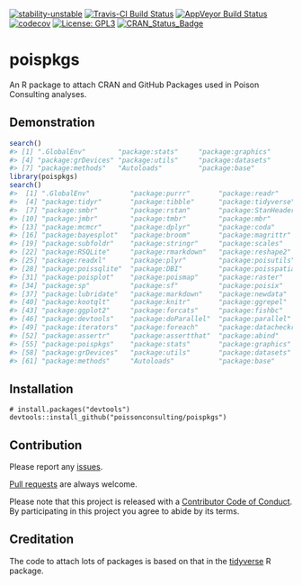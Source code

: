 
<!-- README.md is generated from README.Rmd. Please edit that file -->
[![stability-unstable](https://img.shields.io/badge/stability-unstable-yellow.svg)](https://github.com/joethorley/stability-badges#unstable) [![Travis-CI Build Status](https://travis-ci.org/poissonconsulting/poispkgs.svg?branch=master)](https://travis-ci.org/poissonconsulting/poispkgs) [![AppVeyor Build Status](https://ci.appveyor.com/api/projects/status/github/poissonconsulting/poispkgs?branch=master&svg=true)](https://ci.appveyor.com/project/poissonconsulting/poispkgs) [![codecov](https://codecov.io/gh/poissonconsulting/poispkgs/branch/master/graph/badge.svg)](https://codecov.io/gh/poissonconsulting/poispkgs) [![License: GPL3](https://img.shields.io/badge/License-GPL3-blue.svg)](https://opensource.org/licenses/GPL-3.0) [![CRAN\_Status\_Badge](http://www.r-pkg.org/badges/version/poispkgs)](https://cran.r-project.org/package=poispkgs)

poispkgs
========

An R package to attach CRAN and GitHub Packages used in Poison Consulting analyses.

Demonstration
-------------

``` r
search()
#> [1] ".GlobalEnv"        "package:stats"     "package:graphics" 
#> [4] "package:grDevices" "package:utils"     "package:datasets" 
#> [7] "package:methods"   "Autoloads"         "package:base"
library(poispkgs)
search()
#>  [1] ".GlobalEnv"          "package:purrr"       "package:readr"      
#>  [4] "package:tidyr"       "package:tibble"      "package:tidyverse"  
#>  [7] "package:smbr"        "package:rstan"       "package:StanHeaders"
#> [10] "package:jmbr"        "package:tmbr"        "package:mbr"        
#> [13] "package:mcmcr"       "package:dplyr"       "package:coda"       
#> [16] "package:bayesplot"   "package:broom"       "package:magrittr"   
#> [19] "package:subfoldr"    "package:stringr"     "package:scales"     
#> [22] "package:RSQLite"     "package:rmarkdown"   "package:reshape2"   
#> [25] "package:readxl"      "package:plyr"        "package:poisutils"  
#> [28] "package:poissqlite"  "package:DBI"         "package:poisspatial"
#> [31] "package:poisplot"    "package:poismap"     "package:raster"     
#> [34] "package:sp"          "package:sf"          "package:poisix"     
#> [37] "package:lubridate"   "package:markdown"    "package:newdata"    
#> [40] "package:kootqlt"     "package:knitr"       "package:ggrepel"    
#> [43] "package:ggplot2"     "package:forcats"     "package:fishbc"     
#> [46] "package:devtools"    "package:doParallel"  "package:parallel"   
#> [49] "package:iterators"   "package:foreach"     "package:datacheckr" 
#> [52] "package:assertr"     "package:assertthat"  "package:abind"      
#> [55] "package:poispkgs"    "package:stats"       "package:graphics"   
#> [58] "package:grDevices"   "package:utils"       "package:datasets"   
#> [61] "package:methods"     "Autoloads"           "package:base"
```

Installation
------------

    # install.packages("devtools")
    devtools::install_github("poissonconsulting/poispkgs")

Contribution
------------

Please report any [issues](https://github.com/poissonconsulting/poispkgs/issues).

[Pull requests](https://github.com/poissonconsulting/poispkgs/pulls) are always welcome.

Please note that this project is released with a [Contributor Code of Conduct](CONDUCT.md). By participating in this project you agree to abide by its terms.

Creditation
-----------

The code to attach lots of packages is based on that in the [tidyverse](https://github.com/tidyverse/tidyverse) R package.

